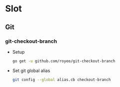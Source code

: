 # Slot

## Git

### git-checkout-branch

- Setup

    ```sh
    go get -u github.com/royeo/git-checkout-branch
    ```

- Set git global alias

    ```sh
    git config --global alias.cb checkout-branch
    ```
